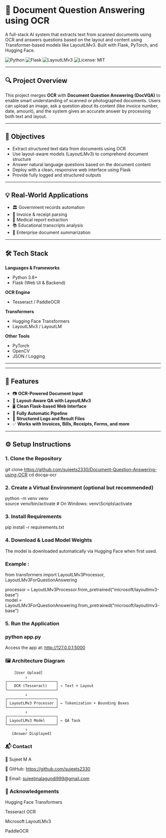  # 🧠 Document Question Answering using OCR

A full-stack AI system that extracts text from scanned documents using OCR and answers questions based on the layout and content using Transformer-based models like LayoutLMv3. Built with Flask, PyTorch, and Hugging Face.

![Python](https://img.shields.io/badge/Python-3.8%2B-blue.svg)
![Flask](https://img.shields.io/badge/Flask-WebApp-lightgrey)
![LayoutLMv3](https://img.shields.io/badge/Model-LayoutLMv3-green)
![License: MIT](https://img.shields.io/badge/License-MIT-yellow.svg)

---

## 🔍 Project Overview

This project merges **OCR** with **Document Question Answering (DocVQA)** to enable smart understanding of scanned or photographed documents. Users can upload an image, ask a question about its content (like invoice number, date, amount), and the system gives an accurate answer by processing both text and layout.

---

## 🎯 Objectives

- Extract structured text data from documents using OCR
- Use layout-aware models (LayoutLMv3) to comprehend document structure
- Answer natural language questions based on the document content
- Deploy with a clean, responsive web interface using Flask
- Provide fully logged and structured outputs

---

## 💡 Real-World Applications

- 🏛 Government records automation
- 🧾 Invoice & receipt parsing
- 🏥 Medical report extraction
- 📚 Educational transcripts analysis
- 📑 Enterprise document summarization

---

## 🛠️ Tech Stack

**Languages & Frameworks**
- Python 3.8+
- Flask (Web UI & Backend)

**OCR Engine**
- Tesseract / PaddleOCR

**Transformers**
- Hugging Face Transformers
- LayoutLMv3 / LayoutLM

**Other Tools**
- PyTorch
- OpenCV
- JSON / Logging

---



---

## 🚀 Features

- 📷 **OCR-Powered Document Input**
- 🧠 **Layout-Aware QA with LayoutLMv3**
- 🖥 **Clean Flask-based Web Interface**
- 🔄 **Fully Automatic Pipeline**
- 📂 **Structured Logs and Result Files**
- ✅ **Works with Invoices, Bills, Receipts, Forms, and more**

---

## ⚙️ Setup Instructions

### 1. Clone the Repository
 
git clone https://github.com/sujeets2330/Document-Question-Answering-using-OCR
cd docqa-ocr

### 2. Create a Virtual Environment (optional but recommended)
python -m venv venv<br>
source venv/bin/activate       # On Windows: venv\Scripts\activate


### 3. Install Requirements
pip install -r requirements.txt

### 4. Download & Load Model Weights
The model is downloaded automatically via Hugging Face when first used.

 ###  Example :
from transformers import LayoutLMv3Processor, LayoutLMv3ForQuestionAnswering

processor = LayoutLMv3Processor.from_pretrained("microsoft/layoutlmv3-base")<br>
model = LayoutLMv3ForQuestionAnswering.from_pretrained("microsoft/layoutlmv3-base")


###  5. Run the Application<br>
###  python app.py 

Access the app at: http://127.0.0.1:5000

 ###  🖼 Architecture Diagram
        [User Upload]
             ↓
    ┌──────────────────────┐
    │   OCR (Tesseract)    │ ← Text + Layout
    └──────────────────────┘
             ↓
    ┌──────────────────────┐
    │ LayoutLMv3 Processor │ ← Tokenization + Bounding Boxes
    └──────────────────────┘
             ↓
    ┌──────────────────────┐
    │ LayoutLMv3 Model     │ ← QA Task
    └──────────────────────┘
             ↓
       [Answer Displayed]
       
### 📬 Contact
👤 Sujeet M A

🔗 GitHub: https://github.com/sujeets2330

📧 Email: sujeetmalagundi999@gmail.com


### 🙏 Acknowledgements
Hugging Face Transformers

Tesseract OCR

Microsoft LayoutLMv3

PaddleOCR
